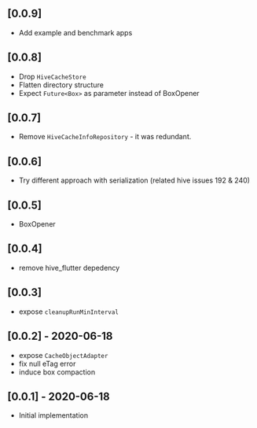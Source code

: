 ## [0.0.9]

* Add example and benchmark apps

## [0.0.8]

* Drop `HiveCacheStore`
* Flatten directory structure
* Expect `Future<Box>` as parameter instead of BoxOpener

## [0.0.7]

* Remove `HiveCacheInfoRepository` - it was redundant.

## [0.0.6]

* Try different approach with serialization (related hive issues 192 & 240)

## [0.0.5]

* BoxOpener

## [0.0.4]

* remove hive_flutter depedency

## [0.0.3]

* expose `cleanupRunMinInterval`

## [0.0.2] - 2020-06-18

* expose `CacheObjectAdapter`
* fix null eTag error
* induce box compaction

## [0.0.1] - 2020-06-18

* Initial implementation
